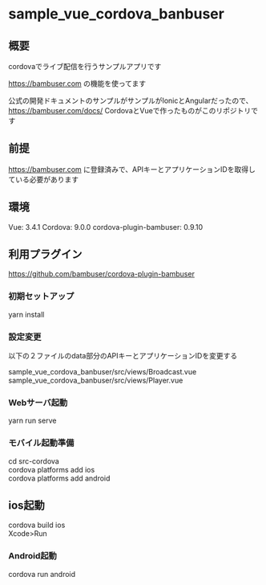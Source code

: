 # sample_vue_cordova_banbuser

## 概要

cordovaでライブ配信を行うサンプルアプリです

https://bambuser.com
の機能を使ってます

公式の開発ドキュメントのサンプルがサンプルがIonicとAngularだったので、
https://bambuser.com/docs/
CordovaとVueで作ったものがこのリポジトリです

## 前提

https://bambuser.com
に登録済みで、APIキーとアプリケーションIDを取得している必要があります

## 環境

Vue: 3.4.1
Cordova: 9.0.0
cordova-plugin-bambuser: 0.9.10

## 利用プラグイン

https://github.com/bambuser/cordova-plugin-bambuser

### 初期セットアップ

yarn install

### 設定変更

以下の２ファイルのdata部分のAPIキーとアプリケーションIDを変更する

sample_vue_cordova_banbuser/src/views/Broadcast.vue
sample_vue_cordova_banbuser/src/views/Player.vue

### Webサーバ起動

yarn run serve

### モバイル起動準備

cd src-cordova  
cordova platforms add ios  
cordova platforms add android  

## ios起動

cordova build ios  
Xcode>Run

### Android起動
cordova run android

